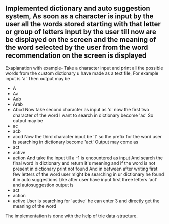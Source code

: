 ## Implemented dictionary and auto suggestion system, As soon as a character is input by the user all the words stored starting with that letter or group of letters input by the user till	now are be displayed on the screen and the meaning of the word selected by the user from the word recommendation on the screen is displayed

Exaplanation with example-
Take a character input and print all the possible words from the custom dictionary u have made as a text file, 
For example input is 'a'
Then output may be
- A
- Aa
- Aab
- Arab
- Abcd
Now take second character as input as 'c' now the first two character of the word I want to search in dictionary become 'ac'
So output may be 
- ac
- acb
- accd
Now the third character input be 't' so the prefix for the word user is searching in dictionary become 'act'
Output may come as
- act
- active
- action 
And take the input till a -1 is encountered as input
And search the final word in dictionary and return it's meaning and if the word is not present in dictionary print not found
And in between after writing first few letters of the word user might be searching in ur dictionary he found it in auto suggestions 
Like after user have input first three letters 'act' and autosuggestion output is 
- act
- action
- active
User is searching for 'active' he can enter 3 and directly get the meaning of the word

The implementation is done with the help of trie data-structure.
